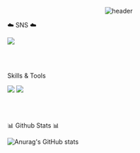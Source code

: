  <div align="center">


![header](https://capsule-render.vercel.app/api?text=⭐PYO%20MIN⭐&fontSize=50&type=transparent&color=autok&height=300&section=header&&fontAlignY=45&desc=&animation=twinkling)

</div>



 
 ☁️ SNS ☁️
 
 <a href="https://www.instagram.com/myopingu_/" target="_blank"><img src="https://img.shields.io/badge/instagram-E4405F?style=flat-square&logo=instagram&logoColor=white"/></a>

 <br/><br/>

 
Skills & Tools

<img src="https://img.shields.io/badge/Java-007396?style=for-the-badge&logo=JAVA&logoColor=black"> <img src="https://img.shields.io/badge/spring-6DB33F?style=for-the-badge&logo=spring&logoColor=black">


 <br/><br/>


📊 Github Stats 📊

![Anurag's GitHub stats](https://github-readme-stats.vercel.app/api?username=pyominmin&show_icons=true&theme=graywhite)



